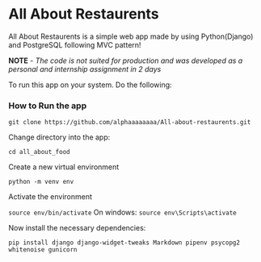 All About Restaurents 
=======================

All About Restaurents is a simple  web app made by using Python(Django) and PostgreSQL following MVC pattern!


**NOTE** - *The code is not suited for production and was developed as a personal and internship assignment in 2 days* 

To run this app on your system. Do the following:

### How to Run the app

```git clone https://github.com/alphaaaaaaaa/All-about-restaurents.git```

Change directory into the app:

```cd all_about_food```

Create a new virtual environment

```python -m venv env```

Activate the environment

```source env/bin/activate``` On windows: ```source env\Scripts\activate```

Now install the necessary dependencies:

```pip install django django-widget-tweaks Markdown pipenv psycopg2 whitenoise gunicorn```
